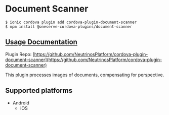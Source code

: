 # Document Scanner

```
$ ionic cordova plugin add cordova-plugin-document-scanner
$ npm install @oneserve-cordova-plugins/document-scanner
```

## [Usage Documentation](https://oneserve.gitbook.io/oneserve-cordova-plugins/plugins/document-scanner/)

Plugin Repo: [https://github.com/NeutrinosPlatform/cordova-plugin-document-scanner](https://github.com/NeutrinosPlatform/cordova-plugin-document-scanner)

This plugin processes images of documents, compensating for perspective.

## Supported platforms

- Android
  - iOS
  


